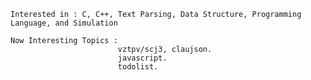     Interested in : C, C++, Text Parsing, Data Structure, Programming Language, and Simulation
    
    Now Interesting Topics : 
                            vztpv/scj3, claujson.
                            javascript.
                            todolist.
                            
